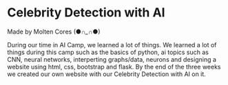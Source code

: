 # Celebrity Detection with AI

Made by Molten Cores (●*∩_∩*●)


During our time in AI Camp, we learned a lot of things. We learned a lot of things during this camp such as the basics of python, ai topics such as CNN, neural networks, interperting graphs/data, neurons and designing a website using html, css, bootstrap and flask. By the end of the three weeks we created our own website with our Celebrity Detection with AI on it. 
